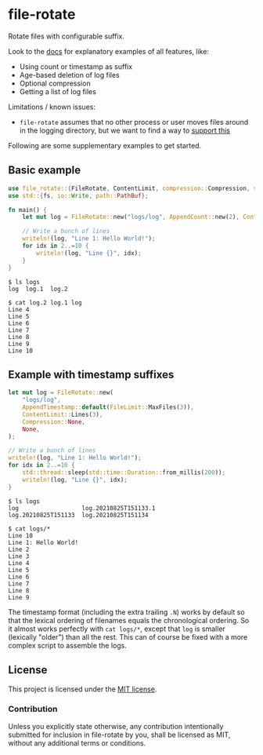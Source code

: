 # file-rotate

Rotate files with configurable suffix.

Look to the [docs](https://docs.rs/file-rotate/latest/file_rotate/index.html) for explanatory examples of all features, like:
* Using count or timestamp as suffix
* Age-based deletion of log files
* Optional compression
* Getting a list of log files

Limitations / known issues:
* `file-rotate` assumes that no other process or user moves files around in the logging directory, but we want to find a way to [support this](https://github.com/BourgondAries/file-rotate/issues/17)

Following are some supplementary examples to get started.

## Basic example

```rust
use file_rotate::{FileRotate, ContentLimit, compression::Compression, suffix::AppendCount};
use std::{fs, io::Write, path::PathBuf};

fn main() {
    let mut log = FileRotate::new("logs/log", AppendCount::new(2), ContentLimit::Lines(3), Compression::None, None);

    // Write a bunch of lines
    writeln!(log, "Line 1: Hello World!");
    for idx in 2..=10 {
        writeln!(log, "Line {}", idx);
    }
}
```

```
$ ls logs
log  log.1  log.2

$ cat log.2 log.1 log
Line 4
Line 5
Line 6
Line 7
Line 8
Line 9
Line 10
```

## Example with timestamp suffixes

```rust
let mut log = FileRotate::new(
    "logs/log",
    AppendTimestamp::default(FileLimit::MaxFiles(3)),
    ContentLimit::Lines(3),
    Compression::None,
    None,
);

// Write a bunch of lines
writeln!(log, "Line 1: Hello World!");
for idx in 2..=10 {
    std::thread::sleep(std::time::Duration::from_millis(200));
    writeln!(log, "Line {}", idx);
}
```

```
$ ls logs
log                  log.20210825T151133.1
log.20210825T151133  log.20210825T151134

$ cat logs/*
Line 10
Line 1: Hello World!
Line 2
Line 3
Line 4
Line 5
Line 6
Line 7
Line 8
Line 9
```

The timestamp format (including the extra trailing `.N`) works by default so that the lexical ordering of filenames equals the chronological ordering.
So it almost works perfectly with `cat logs/*`, except that `log` is smaller (lexically "older") than all the rest. This can of course be fixed with a more complex script to assemble the logs.


## License

This project is licensed under the [MIT license].

[MIT license]: https://github.com/BourgondAries/file-rotate/blob/master/LICENSE

### Contribution

Unless you explicitly state otherwise, any contribution intentionally submitted
for inclusion in file-rotate by you, shall be licensed as MIT, without any additional
terms or conditions.
